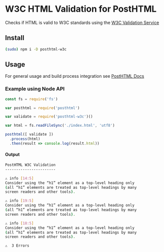 # W3C HTML Validation for PostHTML

Checks if HTML is valid to W3C standards using the [W3C Validation Service](https://validator.w3.org/)

## Install

```bash
(sudo) npm i -D posthtml-w3c
```

## Usage
For general usage and build process integration see [PostHTML Docs](https://github.com/posthtml/posthtml#usage)

### Example using Node API

```js
const fs = require('fs')

var posthtml = require('posthtml')

var validate = require('posthtml-w3c')()

var html = fs.readFileSync('./index.html', 'utf8')

posthtml([ validate ])
  .process(html)
  .then(result => console.log(result.html))
```
#### Output
```bash
PostHTML W3C Validation
-----------------------

⚠ info [14:5]
Consider using the “h1” element as a top-level heading only
(all “h1” elements are treated as top-level headings by many
screen readers and other tools).

⚠ info [19:5]
Consider using the “h1” element as a top-level heading only
(all “h1” elements are treated as top-level headings by many
screen readers and other tools).

⚠ info [18:5]
Consider using the “h1” element as a top-level heading only
(all “h1” elements are treated as top-level headings by many
screen readers and other tools).

⚠  3 Errors
```
